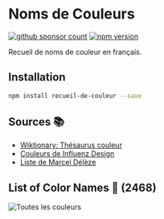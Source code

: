 # Noms de Couleurs

[![github sponsor count](https://img.shields.io/github/sponsors/meodai)](https://github.com/sponsors/meodai)
[![npm version](https://img.shields.io/npm/v/recueil-de-couleur.svg)](https://www.npmjs.com/package/recueil-de-couleur)

Recueil de noms de couleur en français.

## Installation

```bash
npm install recueil-de-couleur --save
```

## Sources 📚

- [Wiktionary: Thésaurus couleur](https://fr.wiktionary.org/wiki/Th%C3%A9saurus:couleur/fran%C3%A7ais)
- [Couleurs de Influenz Design](https://influenz.design/mag/couleurs-et-leurs-noms)
- [Liste de Marcel Délèze](https://www.deleze.name/marcel/photo/noms-couleurs/454-couleurs.php)
  
## List of Color Names 🔖 (**2468**)

![Toutes les couleurs](colors.svg "Liste de couleur")
